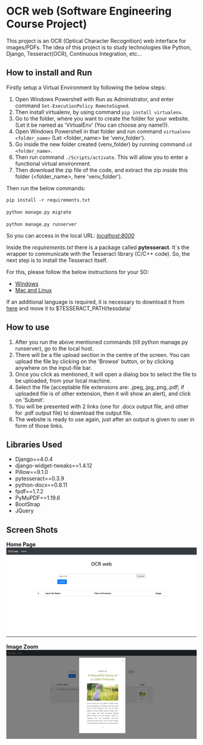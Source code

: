 # OCR web (Software Engineering Course Project)
This project is an OCR (Optical Character Recognition) web interface for images/PDFs. 
The idea of this project is to study technologies like Python, Django, Tesseract(OCR), Continuous Integration, etc...


## How to install and Run
Firstly setup a Virtual Environment by following the below steps:
1. Open Windows Powershell with Run as Administrator, and enter command ``` Set-ExecutionPolicy RemoteSigned ```.
2. Then install virtualenv, by using command ``` pip install virtualenv ```.
3. Go to the folder, where you want to create the folder for your website. (Let it be named as 'VirtualEnv' (You can choose any name!)).
4. Open Windows Powershell in that folder and run command ``` virtualenv <folder_name> ``` (Let <folder_name> be 'venv_folder').
5. Go inside the new folder created (venv_folder) by running command ``` cd <folder_name> ```.
6. Then run command ``` ./Scripts/activate ```. This will allow you to enter a functional virtual environment.
7. Then download the zip file of the code, and extract the zip inside this folder (<folder_name>, here 'venv_folder').


Then run the below commands:

```
pip install -r requirements.txt

python manage.py migrate

python manage.py runserver
```

So you can access in the local URL: _[localhost:8000](localhost:8000/)_


Inside the _requirements.txt_ there is a package called __pytesseract__. 
It´s the wrapper to communicate with the Tesseract library (C/C++ code). 
So, the next step is to install the Tesseract itself. 

For this, please follow the below instructions for your SO:
* [Windows](https://github.com/UB-Mannheim/tesseract/wiki)
* [Mac and Linux](https://github.com/tesseract-ocr/tesseract/wiki)

If an additional language is required, it is necessary to download it from [here](https://github.com/tesseract-ocr/tessdata) and move it to $TESSERACT_PATH/tessdata/

## How to use
1. After you run the above mentioned commands (till python manage.py runserver), go to the local host.
2. There will be a file upload section in the centre of the screen. You can upload the file by clicking on the 'Browse' button, or by clicking anywhere on the input-file bar.
3. Once you click as mentioned, it will open a dialog box to select the file to be uploaded, from your local machine.
4. Select the file (acceptable file extensions are: .jpeg,.jpg,.png,.pdf; if uploaded file is of other extension, then it will show an alert), and click on 'Submit'.
5. You will be presented with 2 links (one for .docx output file, and other for .pdf output file) to download the output file.
6. The website is ready to use again, just after an output is given to user in form of those links.


## Libraries Used

* Django==4.0.4
* django-widget-tweaks==1.4.12
* Pillow==9.1.0
* pytesseract==0.3.9
* python-docx==0.8.11
* fpdf==1.7.2
* PyMuPDF==1.19.6
* BootStrap
* JQuery




## Screen Shots

__Home Page__
![Home page](project_assets/home_page.jpg)

__Image Zoom__
![Image Zoom](project_assets/image_zoom.jpg)
